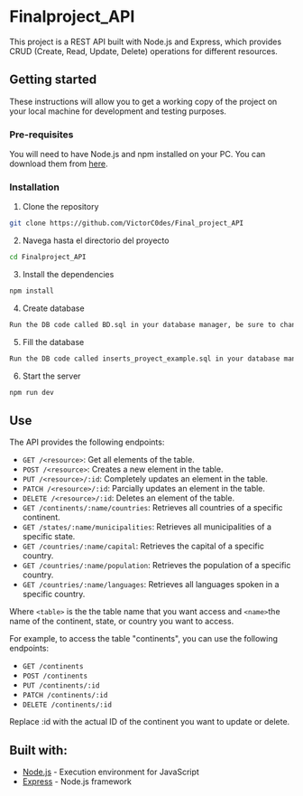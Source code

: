 # Finalproject_API

This project is a REST API built with Node.js and Express, which provides CRUD (Create, Read, Update, Delete) operations for different resources.

## Getting started

These instructions will allow you to get a working copy of the project on your local machine for development and testing purposes.

### Pre-requisites

You will need to have Node.js and npm installed on your PC. You can download them from [here](https://nodejs.org/).

### Installation

1. Clone the repository
```bash
git clone https://github.com/VictorC0des/Final_project_API
```
2. Navega hasta el directorio del proyecto
```bash
cd Finalproject_API
```
3. Install the dependencies
```bash
npm install
```
4. Create database
```bash
Run the DB code called BD.sql in your database manager, be sure to change the values to authenticate to your database.
```
5. Fill the database
```bash
Run the DB code called inserts_proyect_example.sql in your database manager. These are just examples, you will be able to fill the database via the endpoints.
```
6. Start the server
```bash
npm run dev
```

## Use

The API provides the following endpoints:

- `GET /<resource>`: Get all elements of the table.
- `POST /<resource>`: Creates a new element in the table.
- `PUT /<resource>/:id`: Completely updates an element in the table.
- `PATCH /<resource>/:id`: Parcially updates an element in the table.
- `DELETE /<resource>/:id`: Deletes an element of the table.
- `GET /continents/:name/countries`: Retrieves all countries of a specific continent.
- `GET /states/:name/municipalities`: Retrieves all municipalities of a specific state.
- `GET /countries/:name/capital`: Retrieves the capital of a specific country.
- `GET /countries/:name/population`: Retrieves the population of a specific country.
- `GET /countries/:name/languages`: Retrieves all languages spoken in a specific country.

Where `<table>` is the the table name that you want access and `<name>`the name of the continent, state, or country you want to access.


For example, to access the table "continents", you can use the following endpoints:

- `GET /continents`
- `POST /continents`
- `PUT /continents/:id`
- `PATCH /continents/:id`
- `DELETE /continents/:id`
  
Replace :id with the actual ID of the continent you want to update or delete.

## Built with:
- [Node.js](https://nodejs.org/) - Execution environment for JavaScript
- [Express](https://expressjs.com/) - Node.js framework
